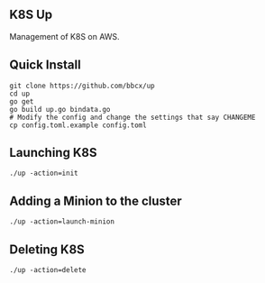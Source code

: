 ## K8S Up

Management of K8S on AWS.

## Quick Install

```
git clone https://github.com/bbcx/up
cd up
go get
go build up.go bindata.go
# Modify the config and change the settings that say CHANGEME
cp config.toml.example config.toml
```

## Launching K8S
```
./up -action=init
```

## Adding a Minion to the cluster
```
./up -action=launch-minion
```

## Deleting K8S
```
./up -action=delete
```

